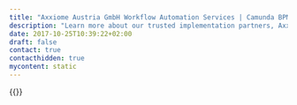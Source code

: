 ```yaml
---
title: "Axxiome Austria GmbH Workflow Automation Services | Camunda BPM"
description: "Learn more about our trusted implementation partners, Axxiome Austria GmbH. Camunda is the leader for workflow automation & business process management. Get your 30 day trial today. "
date: 2017-10-25T10:39:22+02:00
draft: false
contact: true
contacthidden: true
mycontent: static
---
```

{{<partner-single
company="Axxiome Austria GmbH"
type="si"
website="https://www.axxiome.com/"
countrycode="AT"
city="Oberwart"
description=""
siregion="apac,dach,emea,emea,na"
level="basic"
logo="//images.ctfassets.net/vpidbgnakfvf/6lgReWF4ukOwsMSAwUQqam/f07d5248ec7f6cc8605e684b8a1d9d2a/axxiome.svg">}}